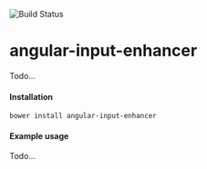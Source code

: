 ![Build Status](https://travis-ci.org/brophdawg11/angular-input-enhancer.svg?branch=master)

# angular-input-enhancer

Todo...

#### Installation

`bower install angular-input-enhancer`

#### Example usage

Todo...
